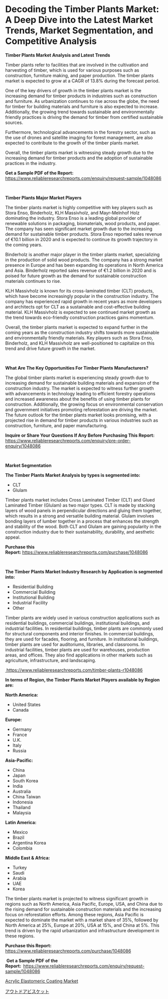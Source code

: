 <p><h1>Decoding the Timber Plants Market: A Deep Dive into the Latest Market Trends, Market Segmentation, and Competitive Analysis</h1></p><p><strong>Timber Plants Market Analysis and Latest Trends</strong></p>
<p><p>Timber plants refer to facilities that are involved in the cultivation and harvesting of timber, which is used for various purposes such as construction, furniture making, and paper production. The timber plants market is expected to grow at a CAGR of 13.8% during the forecast period.</p><p>One of the key drivers of growth in the timber plants market is the increasing demand for timber products in industries such as construction and furniture. As urbanization continues to rise across the globe, the need for timber for building materials and furniture is also expected to increase. Additionally, the growing trend towards sustainable and environmentally friendly practices is driving the demand for timber from certified sustainable sources.</p><p>Furthermore, technological advancements in the forestry sector, such as the use of drones and satellite imaging for forest management, are also expected to contribute to the growth of the timber plants market.</p><p>Overall, the timber plants market is witnessing steady growth due to the increasing demand for timber products and the adoption of sustainable practices in the industry.</p></p>
<p><strong>Get a Sample PDF of the Report:&nbsp;</strong> <a href="https://www.reliableresearchreports.com/enquiry/request-sample/1048086">https://www.reliableresearchreports.com/enquiry/request-sample/1048086</a></p>
<p>&nbsp;</p>
<p><strong>Timber Plants Major Market Players</strong></p>
<p><p>The timber plants market is highly competitive with key players such as Stora Enso, Binderholz, KLH Massivholz, and Mayr-Melnhof Holz dominating the industry. Stora Enso is a leading global provider of renewable solutions in packaging, biomaterials, wood products, and paper. The company has seen significant market growth due to the increasing demand for sustainable timber products. Stora Enso reported sales revenue of €10.1 billion in 2020 and is expected to continue its growth trajectory in the coming years.</p><p>Binderholz is another major player in the timber plants market, specializing in the production of solid wood products. The company has a strong market presence in Europe and has been expanding its operations in North America and Asia. Binderholz reported sales revenue of €1.2 billion in 2020 and is poised for future growth as the demand for sustainable construction materials continues to rise.</p><p>KLH Massivholz is known for its cross-laminated timber (CLT) products, which have become increasingly popular in the construction industry. The company has experienced rapid growth in recent years as more developers and architects opt for CLT as a sustainable and cost-effective building material. KLH Massivholz is expected to see continued market growth as the trend towards eco-friendly construction practices gains momentum.</p><p>Overall, the timber plants market is expected to expand further in the coming years as the construction industry shifts towards more sustainable and environmentally friendly materials. Key players such as Stora Enso, Binderholz, and KLH Massivholz are well-positioned to capitalize on this trend and drive future growth in the market.</p></p>
<p>&nbsp;</p>
<p><strong>What Are The Key Opportunities For Timber Plants Manufacturers?</strong></p>
<p><p>The global timber plants market is experiencing steady growth due to increasing demand for sustainable building materials and expansion of the construction industry. The market is expected to witness further growth with advancements in technology leading to efficient forestry operations and increased awareness about the benefits of using timber plants for construction. Additionally, the growing focus on environmental conservation and government initiatives promoting reforestation are driving the market. The future outlook for the timber plants market looks promising, with a projected rise in demand for timber products in various industries such as construction, furniture, and paper manufacturing.</p></p>
<p><strong>Inquire or Share Your Questions If Any Before Purchasing This Report:</strong> <a href="https://www.reliableresearchreports.com/enquiry/pre-order-enquiry/1048086">https://www.reliableresearchreports.com/enquiry/pre-order-enquiry/1048086</a></p>
<p>&nbsp;</p>
<p><strong>Market Segmentation</strong></p>
<p><strong>The Timber Plants Market Analysis by types is segmented into:</strong></p>
<p><ul><li>CLT</li><li>Glulam</li></ul></p>
<p><p>Timber plants market includes Cross Laminated Timber (CLT) and Glued Laminated Timber (Glulam) as two major types. CLT is made by stacking layers of wood panels in perpendicular directions and gluing them together, which results in a strong and versatile building material. Glulam involves bonding layers of lumber together in a process that enhances the strength and stability of the wood. Both CLT and Glulam are gaining popularity in the construction industry due to their sustainability, durability, and aesthetic appeal.</p></p>
<p><strong>Purchase this Report:&nbsp;</strong><a href="https://www.reliableresearchreports.com/purchase/1048086">https://www.reliableresearchreports.com/purchase/1048086</a></p>
<p>&nbsp;</p>
<p><strong>The Timber Plants Market Industry Research by Application is segmented into:</strong></p>
<p><ul><li>Residential Building</li><li>Commercial Building</li><li>Institutional Building</li><li>Industrial Facility</li><li>Other</li></ul></p>
<p><p>Timber plants are widely used in various construction applications such as residential buildings, commercial buildings, institutional buildings, and industrial facilities. In residential buildings, timber plants are commonly used for structural components and interior finishes. In commercial buildings, they are used for facades, flooring, and furniture. In institutional buildings, timber plants are used for auditoriums, libraries, and classrooms. In industrial facilities, timber plants are used for warehouses, production areas, and offices. They also find applications in other markets such as agriculture, infrastructure, and landscaping.</p></p>
<p><a href="https://www.reliableresearchreports.com/timber-plants-r1048086">&nbsp;https://www.reliableresearchreports.com/timber-plants-r1048086</a></p>
<p><strong>In terms of Region, the Timber Plants Market Players available by Region are:</strong></p>
<p>
    <p> <strong> North America: </strong>
        <ul>
            <li>United States</li>
            <li>Canada</li>
        </ul>
        </p> 
    <p> <strong> Europe: </strong>
        <ul>
            <li>Germany</li>
            <li>France</li>
            <li>U.K.</li>
            <li>Italy</li>
            <li>Russia</li>
        </ul>
        </p> 
    <p> <strong> Asia-Pacific: </strong>
        <ul>
            <li>China</li>
            <li>Japan</li>
            <li>South Korea</li>
            <li>India</li>
            <li>Australia</li>
            <li>China Taiwan</li>
            <li>Indonesia</li>
            <li>Thailand</li>
            <li>Malaysia</li>
        </ul>
        </p> 
    <p> <strong> Latin America: </strong>
        <ul>
            <li>Mexico</li>
            <li>Brazil</li>
            <li>Argentina Korea</li>
            <li>Colombia</li>
        </ul>
        </p> 
    <p> <strong> Middle East & Africa: </strong>
        <ul>
            <li>Turkey</li>
            <li>Saudi</li>
            <li>Arabia</li>
            <li>UAE</li>
            <li>Korea</li>
        </ul>
    </p>
    </p>
<p><p>The timber plants market is projected to witness significant growth in regions such as North America, Asia Pacific, Europe, USA, and China due to the rising demand for sustainable construction materials and the increasing focus on reforestation efforts. Among these regions, Asia Pacific is expected to dominate the market with a market share of 35%, followed by North America at 25%, Europe at 20%, USA at 15%, and China at 5%. This trend is driven by the rapid urbanization and infrastructure development in these regions.</p></p>
<p><strong>Purchase this Report: </strong><a href="https://www.reliableresearchreports.com/purchase/1048086">https://www.reliableresearchreports.com/purchase/1048086</a></p>
<p>&nbsp;<strong>Get a Sample PDF of the Report:&nbsp;&nbsp;</strong><a href="https://www.reliableresearchreports.com/enquiry/request-sample/1048086">https://www.reliableresearchreports.com/enquiry/request-sample/1048086</a></p>
<p><strong></strong></p>
<p><p><a href="https://github.com/Angelnienowdseej3e45z3p8c/Market-Research-Report-List-3/blob/main/acrylic-elastomeric-coating-market.md">Acrylic Elastomeric Coating Market</a></p><p><a href="https://medium.com/@ridleydamion/%E5%B1%8B%E5%A4%96%E3%83%93%E3%82%B9%E3%82%B1%E3%83%83%E3%83%88%E5%B8%82%E5%A0%B4%E3%81%AE%E3%83%88%E3%83%AC%E3%83%B3%E3%83%89%E3%81%A8%E5%88%86%E6%9E%90-%E5%B0%86%E6%9D%A5%E3%81%AE%E6%88%90%E9%95%B7%E3%81%AE%E6%A9%9F%E4%BC%9A%E3%81%A8%E8%AA%B2%E9%A1%8C-2024%E5%B9%B4-2031%E5%B9%B4-ace2e5dc9d6d">アウトドアビスケット</a></p></p>